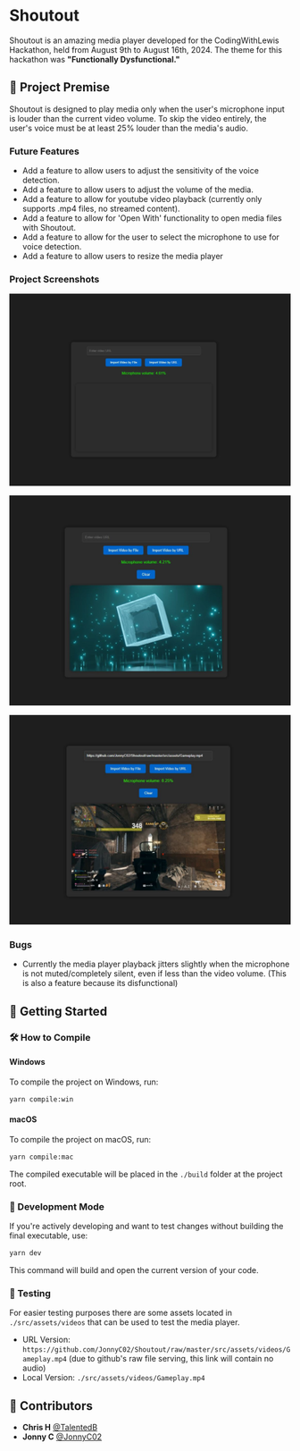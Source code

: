 # Shoutout

Shoutout is an amazing media player developed for the CodingWithLewis Hackathon, 
held from August 9th to August 16th, 2024. The theme for this hackathon was **"Functionally Dysfunctional."**

## 🎯 Project Premise

Shoutout is designed to play media only when the user's microphone input is louder than the current video volume. 
To skip the video entirely, the user's voice must be at least 25% louder than the media's audio.

### Future Features
- Add a feature to allow users to adjust the sensitivity of the voice detection.
- Add a feature to allow users to adjust the volume of the media.
- Add a feature to allow for youtube video playback (currently only supports .mp4 files, no streamed content).
- Add a feature to allow for 'Open With' functionality to open media files with Shoutout.
- Add a feature to allow for the user to select the microphone to use for voice detection.
- Add a feature to allow users to resize the media player

### Project Screenshots

![No media selected](./src/assets/examples/EmptyScreen.JPG)

![Media File Imported](./src/assets/examples/ImportedFile.JPG)

![Media URL selected](./src/assets/examples/ImportedUrl.JPG)

### Bugs
- Currently the media player playback jitters slightly when the microphone is not muted/completely silent, even if less than the video volume. (This is also a feature because its disfunctional)

## 🚀 Getting Started

### 🛠️ How to Compile

#### Windows
To compile the project on Windows, run:
```bash
yarn compile:win
```

#### macOS
To compile the project on macOS, run:
```bash
yarn compile:mac
```

The compiled executable will be placed in the `./build` folder at the project root.

### 🧪 Development Mode

If you're actively developing and want to test changes without building the final executable, use:
```bash
yarn dev
```

This command will build and open the current version of your code.

### 🧪 Testing
For easier testing purposes there are some assets located in `./src/assets/videos` that can be used to test the media player.

- URL Version: `https://github.com/JonnyC02/Shoutout/raw/master/src/assets/videos/Gameplay.mp4` (due to github's raw file serving, this link will contain no audio)
- Local Version: `./src/assets/videos/Gameplay.mp4`


## 👥 Contributors

- **Chris H** [@TalentedB](https://github.com/TalentedB)
- **Jonny C** [@JonnyC02](https://github.com/JonnyC02)
